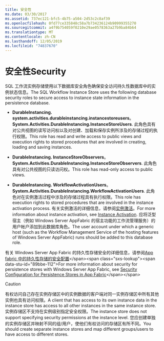 ```yaml
---
title: 安全性
ms.date: 03/30/2017
ms.assetid: 737ec121-bfc5-4b75-a504-2d53c2c8af39
ms.openlocfilehash: 0fd77ce335848c58a7b734236124b90999355270
ms.sourcegitcommit: a4f9b754059f0210e29ae0578363a27b9ba84b64
ms.translationtype: MT
ms.contentlocale: zh-CN
ms.lasthandoff: 12/05/2019
ms.locfileid: "74837670"
---
```

# <a name="security"></a><span data-ttu-id="89bbe-102">安全性</span><span class="sxs-lookup"><span data-stu-id="89bbe-102">Security</span></span>
<span data-ttu-id="89bbe-103">SQL 工作流实例存储使用以下数据库安全角色确保安全访问持久性数据库中的实例状态信息。</span><span class="sxs-lookup"><span data-stu-id="89bbe-103">The SQL Workflow Instance Store uses the following database security roles to secure access to instance state information in the persistence database.</span></span>  
  
- <span data-ttu-id="89bbe-104">**DurableInstancing. system.activities.durableinstancing.instancestoreusers**。</span><span class="sxs-lookup"><span data-stu-id="89bbe-104">**System.Activities.DurableInstancing.InstanceStoreUsers**.</span></span> <span data-ttu-id="89bbe-105">此角色具有对公共视图的读写访问权以及对创建、加载和保存实例所涉及的存储过程的执行权限。</span><span class="sxs-lookup"><span data-stu-id="89bbe-105">This role has read and write access to public views and execution rights to stored procedures that are involved in creating, loading and saving instances.</span></span>  
  
- <span data-ttu-id="89bbe-106">**DurableInstancing. InstanceStoreObservers**。</span><span class="sxs-lookup"><span data-stu-id="89bbe-106">**System.Activities.DurableInstancing.InstanceStoreObservers**.</span></span> <span data-ttu-id="89bbe-107">此角色具有对公共视图的只读访问权。</span><span class="sxs-lookup"><span data-stu-id="89bbe-107">This role has read-only access to public views.</span></span>  
  
- <span data-ttu-id="89bbe-108">**DurableInstancing. WorkflowActivationUsers**。</span><span class="sxs-lookup"><span data-stu-id="89bbe-108">**System.Activities.DurableInstancing.WorkflowActivationUsers**.</span></span> <span data-ttu-id="89bbe-109">此角色对在实例激活过程中涉及的存储过程具有执行权限。</span><span class="sxs-lookup"><span data-stu-id="89bbe-109">This role has execution rights to stored procedures that are involved in the instance activation process.</span></span> <span data-ttu-id="89bbe-110">有关实例激活的详细信息，请参阅[实例激活](instance-activation.md)。</span><span class="sxs-lookup"><span data-stu-id="89bbe-110">For more information about instance activation, see [Instance Activation](instance-activation.md).</span></span> <span data-ttu-id="89bbe-111">应将泛型宿主（例如 Windows Server AppFabric 的宿主功能的工作流管理服务）的用户帐户添加到此数据库角色。</span><span class="sxs-lookup"><span data-stu-id="89bbe-111">The user account under which a generic host (such as the Workflow Management Service of the hosting features of Windows Server AppFabric) runs should be added to this database role.</span></span>  
  
 <span data-ttu-id="89bbe-112">有关 Windows Server App Fabric 的持久性存储安全的详细信息，请参阅[App fabric 中的持久性存储的安全配置](https://docs.microsoft.com/previous-versions/appfabric/ff431727(v=azure.10))</span><span class="sxs-lookup"><span data-stu-id="89bbe-112">For more information about security for persistence stores with Windows Server App Fabric, see [Security Configuration for Persistence Stores in App Fabric](https://docs.microsoft.com/previous-versions/appfabric/ff431727(v=azure.10))</span></span>  
  
> [!CAUTION]
> <span data-ttu-id="89bbe-113">有权访问自己存在实例存储区中的实例数据的客户端对同一实例存储区中所有其他实例也具有访问权限。</span><span class="sxs-lookup"><span data-stu-id="89bbe-113">A client that has access to its own instance data in the instance store has access to all other instances in the same instance store.</span></span> <span data-ttu-id="89bbe-114">实例存储区不支持在实例级别指定安全权限。</span><span class="sxs-lookup"><span data-stu-id="89bbe-114">The instance store does not support specifying security permissions at the instance level.</span></span> <span data-ttu-id="89bbe-115">您应创建单独的实例存储区并映射不同的组/用户，使他们有权访问的存储区有所不同。</span><span class="sxs-lookup"><span data-stu-id="89bbe-115">You should create separate instance stores and map different groups/users to have access to different stores.</span></span>
